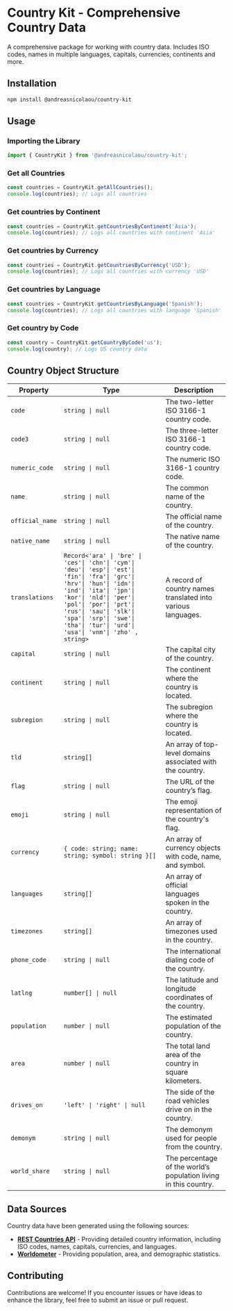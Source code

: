 # Country Kit - Comprehensive Country Data

A comprehensive package for working with country data. Includes ISO codes, names in multiple languages, capitals, currencies, continents and more.

## Installation

```bash
npm install @andreasnicolaou/country-kit
```

## Usage

### Importing the Library

```typescript
import { CountryKit } from '@andreasnicolaou/country-kit';
```

### Get all Countries

```typescript
const countries = CountryKit.getAllCountries();
console.log(countries); // Logs all countries
```

### Get countries by Continent

```typescript
const countries = CountryKit.getCountriesByContinent('Asia');
console.log(countries); // Logs all countries with continent 'Asia'
```

### Get countries by Currency

```typescript
const countries = CountryKit.getCountriesByCurrency('USD');
console.log(countries); // Logs all countries with currency 'USD'
```

### Get countries by Language

```typescript
const countries = CountryKit.getCountriesByLanguage('Spanish');
console.log(countries); // Logs all countries with language 'Spanish'
```

### Get country by Code

```typescript
const country = CountryKit.getCountryByCode('us');
console.log(country); // Logs US country data
```

## Country Object Structure

| Property        | Type                                                                                                                                                                                                                                                                                                       | Description                                                      |
| --------------- | ---------------------------------------------------------------------------------------------------------------------------------------------------------------------------------------------------------------------------------------------------------------------------------------------------------- | ---------------------------------------------------------------- |
| `code`          | `string \| null`                                                                                                                                                                                                                                                                                           | The two-letter ISO 3166-1 country code.                          |
| `code3`         | `string \| null`                                                                                                                                                                                                                                                                                           | The three-letter ISO 3166-1 country code.                        |
| `numeric_code`  | `string \| null`                                                                                                                                                                                                                                                                                           | The numeric ISO 3166-1 country code.                             |
| `name`          | `string \| null`                                                                                                                                                                                                                                                                                           | The common name of the country.                                  |
| `official_name` | `string \| null`                                                                                                                                                                                                                                                                                           | The official name of the country.                                |
| `native_name`   | `string \| null`                                                                                                                                                                                                                                                                                           | The native name of the country.                                  |
| `translations`  | `Record<'ara' \| 'bre' \| 'ces'\| 'chn'\| 'cym'\| 'deu'\| 'esp'\| 'est'\| 'fin'\| 'fra'\| 'grc'\| 'hrv'\| 'hun'\| 'idn'\| 'ind'\| 'ita'\| 'jpn'\| 'kor'\| 'nld'\| 'per'\| 'pol'\| 'por'\| 'prt'\| 'rus'\| 'sau'\| 'slk'\| 'spa'\| 'srp'\| 'swe'\| 'tha'\| 'tur'\| 'urd'\| 'usa'\| 'vnm'\| 'zho' , string>` | A record of country names translated into various languages.     |
| `capital`       | `string \| null`                                                                                                                                                                                                                                                                                           | The capital city of the country.                                 |
| `continent`     | `string \| null`                                                                                                                                                                                                                                                                                           | The continent where the country is located.                      |
| `subregion`     | `string \| null`                                                                                                                                                                                                                                                                                           | The subregion where the country is located.                      |
| `tld`           | `string[]`                                                                                                                                                                                                                                                                                                 | An array of top-level domains associated with the country.       |
| `flag`          | `string \| null`                                                                                                                                                                                                                                                                                           | The URL of the country’s flag.                                   |
| `emoji`         | `string \| null`                                                                                                                                                                                                                                                                                           | The emoji representation of the country's flag.                  |
| `currency`      | `{ code: string; name: string; symbol: string }[]`                                                                                                                                                                                                                                                         | An array of currency objects with code, name, and symbol.        |
| `languages`     | `string[]`                                                                                                                                                                                                                                                                                                 | An array of official languages spoken in the country.            |
| `timezones`     | `string[]`                                                                                                                                                                                                                                                                                                 | An array of timezones used in the country.                       |
| `phone_code`    | `string \| null`                                                                                                                                                                                                                                                                                           | The international dialing code of the country.                   |
| `latlng`        | `number[] \| null`                                                                                                                                                                                                                                                                                         | The latitude and longitude coordinates of the country.           |
| `population`    | `number \| null`                                                                                                                                                                                                                                                                                           | The estimated population of the country.                         |
| `area`          | `number \| null`                                                                                                                                                                                                                                                                                           | The total land area of the country in square kilometers.         |
| `drives_on`     | `'left' \| 'right' \| null`                                                                                                                                                                                                                                                                                | The side of the road vehicles drive on in the country.           |
| `demonym`       | `string \| null`                                                                                                                                                                                                                                                                                           | The demonym used for people from the country.                    |
| `world_share`   | `string \| null`                                                                                                                                                                                                                                                                                           | The percentage of the world’s population living in this country. |

## Data Sources

Country data have been generated using the following sources:

- **[REST Countries API](https://restcountries.com/v3.1/all)** - Providing detailed country information, including ISO codes, names, capitals, currencies, and languages.
- **[Worldometer](https://www.worldometers.info/world-population/population-by-country/)** - Providing population, area, and demographic statistics.

## Contributing

Contributions are welcome! If you encounter issues or have ideas to enhance the library, feel free to submit an issue or pull request.
